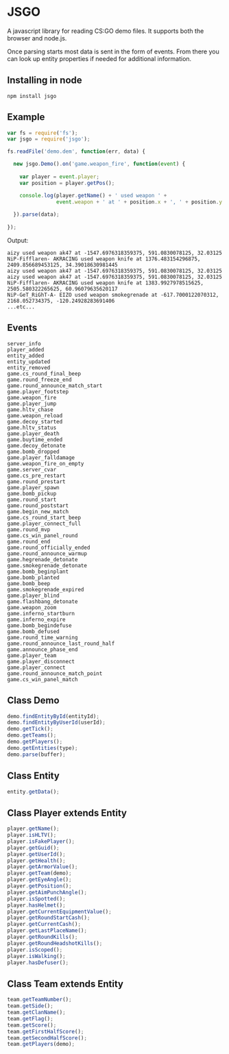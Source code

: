 JSGO
====

A javascript library for reading CS:GO demo files. It supports both the browser and node.js.

Once parsing starts most data is sent in the form of events. From there you can look up entity properties if needed for additional information.

Installing in node
---------
```npm install jsgo```

Example
------

```javascript
var fs = require('fs');
var jsgo = require('jsgo');

fs.readFile('demo.dem', function(err, data) {

  new jsgo.Demo().on('game.weapon_fire', function(event) {
    
    var player = event.player;
    var position = player.getPos();

    console.log(player.getName() + ' used weapon ' +
            	event.weapon + ' at ' + position.x + ', ' + position.y + ', ' + position.z);
  
  }).parse(data);
  
});
```

Output:

```
aizy used weapon ak47 at -1547.6976318359375, 591.0830078125, 32.03125
NiP-Fifflaren- AKRACING used weapon knife at 1376.483154296875, 2409.856689453125, 34.39018630981445
aizy used weapon ak47 at -1547.6976318359375, 591.0830078125, 32.03125
aizy used weapon ak47 at -1547.6976318359375, 591.0830078125, 32.03125
NiP-Fifflaren- AKRACING used weapon knife at 1383.9927978515625, 2505.580322265625, 60.96079635620117
NiP-GeT_RiGhT-A- EIZO used weapon smokegrenade at -617.7000122070312, 2168.052734375, -120.24928283691406
...etc...
```

Events
-----
```demo_header
server_info
player_added
entity_added
entity_updated
entity_removed
game.cs_round_final_beep
game.round_freeze_end
game.round_announce_match_start
game.player_footstep
game.weapon_fire
game.player_jump
game.hltv_chase
game.weapon_reload
game.decoy_started
game.hltv_status
game.player_death
game.buytime_ended
game.decoy_detonate
game.bomb_dropped
game.player_falldamage
game.weapon_fire_on_empty
game.server_cvar
game.cs_pre_restart
game.round_prestart
game.player_spawn
game.bomb_pickup
game.round_start
game.round_poststart
game.begin_new_match
game.cs_round_start_beep
game.player_connect_full
game.round_mvp
game.cs_win_panel_round
game.round_end
game.round_officially_ended
game.round_announce_warmup
game.hegrenade_detonate
game.smokegrenade_detonate
game.bomb_beginplant
game.bomb_planted
game.bomb_beep
game.smokegrenade_expired
game.player_blind
game.flashbang_detonate
game.weapon_zoom
game.inferno_startburn
game.inferno_expire
game.bomb_begindefuse
game.bomb_defused
game.round_time_warning
game.round_announce_last_round_half
game.announce_phase_end
game.player_team
game.player_disconnect
game.player_connect
game.round_announce_match_point
game.cs_win_panel_match
```

Class Demo
-------------
```javascript
demo.findEntityById(entityId);
demo.findEntityByUserId(userId);
demo.getTick();
demo.getTeams();
demo.getPlayers();
demo.getEntities(type);
demo.parse(buffer);
```

Class Entity
------------
```javascript
entity.getData();
```

Class Player extends Entity
------------
```javascript
player.getName();
player.isHLTV();
player.isFakePlayer();
player.getGuid();
player.getUserId();
player.getHealth();
player.getArmorValue();
player.getTeam(demo);
player.getEyeAngle();
player.getPosition();
player.getAimPunchAngle();
player.isSpotted();
player.hasHelmet();
player.getCurrentEquipmentValue();
player.getRoundStartCash();
player.getCurrentCash();
player.getLastPlaceName();
player.getRoundKills();
player.getRoundHeadshotKills();
player.isScoped();
player.isWalking();
player.hasDefuser();
```

Class Team extends Entity
------------
```javascript
team.getTeamNumber();
team.getSide();
team.getClanName();
team.getFlag();
team.getScore();
team.getFirstHalfScore();
team.getSecondHalfScore();
team.getPlayers(demo);
```
